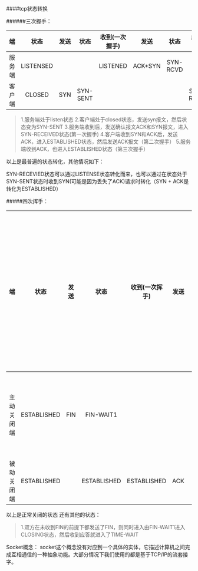 ####tcp状态转换

######三次握手：

|端|状态|发送|状态|收到(一次握手)|发送|状态|收到(2)|发送|状态|收到(3)|发送|状态
|:---:|:-----:|:---:|:---:|:---:|:---:|:---:|:---:|:---:|:----:|:----:|:----:|:----:|
|服务端|LISTENSED|||LISTENED|ACK+SYN|SYN-RCVD||||ESTABLISHED||ESTABLISHED
|客户端|CLOSED|SYN|SYN-SENT||||SYN-RCVD|ACK|ESTABLISHED


> 1.服务端处于listen状态
2.客户端处于closed状态，发送syn报文，然后状态变为SYN-SENT
3.服务端收到后，发送确认报文ACK和SYN报文，进入SYN-RECEIVED状态(第一次握手)
4.客户端收到SYN和ACK后，发送ACK，进入ESTABLISHED状态，然后发送ACK报文（第二次握手）
5.服务端收到ACK，也进入ESTABLISHED状态（第三次握手）

以上是最普遍的状态转化，其他情况如下：
>
SYN-RECEVIED状态可以通过LISTENSE状态转化而来，也可以通过在状态处于SYN-SENT状态时收到SYN(可能是因为丢失了ACK)请求时转化（SYN + ACK是转化为ESTABLISHED）


#####四次挥手：

|端|状态|发送|状态|收到(一次挥手)|发送|状态|收到(2)|等待被动关闭方发送完数据后发送fin信号|状态|发送|状态|收到(3)|发送|状态|收到(4)
|:---:|:-----:|:---:|:---:|:---:|:---:|:---:|:---:|:---:|:----:|:----:|:----:|:----:|:----:|:----:|:----:|
|主动关闭端|ESTABLISHED|FIN|FIN-WAIT1||||FIN-WAIT2||||FIN-WAIT2|FIN-WAIT2|ACK|TIME-WAIT(等待2MSL（Maximum segment lifetime）如果没有FIN传来，进入CLOSED状态)|
|被动关闭端|ESTABLISHED||ESTABLISHED|ESTABLISHED|ACK|CLOSE-WAIT|||CLOSE-WAIT|FIN|LAST-ACK|||LAST-ACK|CLOSED

以上是正常关闭的状态
还有其他的状态：
> 1.双方在未收到FIN的前提下都发送了FIN，则同时进入由FIN-WAIT1进入CLOSING状态，然后收到应答就进入了TIME-WAIT

Socket概念：
socket这个概念没有对应到一个具体的实体，它描述计算机之间完成互相通信的一种抽象功能。大部分情况下我们使用的都是基于TCP/IP的流套接字。
